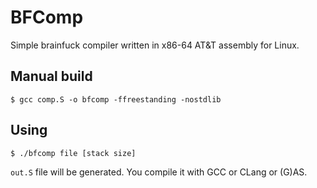 # BFComp
Simple brainfuck compiler written in x86-64 AT&T assembly for Linux.

## Manual build
```
$ gcc comp.S -o bfcomp -ffreestanding -nostdlib
```

## Using
```
$ ./bfcomp file [stack size]
```

`out.S` file will be generated. You compile it with GCC or CLang or (G)AS.
